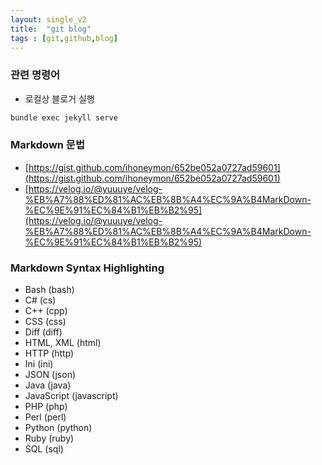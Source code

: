 ```yaml
---
layout: single_v2
title:  "git blog"
tags : [git,github,blog]
---
```


### 관련 명령어

- 로컬상 블로거 실행 

```bash
bundle exec jekyll serve
```

### Markdown 문법
- [https://gist.github.com/ihoneymon/652be052a0727ad59601](https://gist.github.com/ihoneymon/652be052a0727ad59601)
- [https://velog.io/@yuuuye/velog-%EB%A7%88%ED%81%AC%EB%8B%A4%EC%9A%B4MarkDown-%EC%9E%91%EC%84%B1%EB%B2%95](https://velog.io/@yuuuye/velog-%EB%A7%88%ED%81%AC%EB%8B%A4%EC%9A%B4MarkDown-%EC%9E%91%EC%84%B1%EB%B2%95)


### Markdown Syntax Highlighting
- Bash (bash)
- C# (cs)
- C++ (cpp)
- CSS (css)
- Diff (diff)
- HTML, XML (html)
- HTTP (http)
- Ini (ini)
- JSON (json)
- Java (java)
- JavaScript (javascript)
- PHP (php)
- Perl (perl)
- Python (python)
- Ruby (ruby)
- SQL (sql)